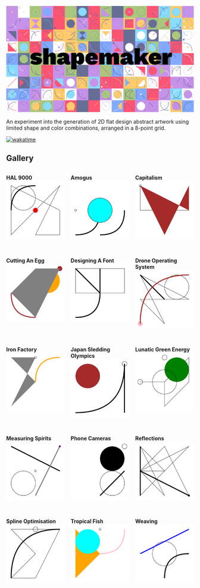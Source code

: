 ![shapemaker](title.png)

An experiment into the generation of 2D flat design abstract artwork using limited shape and color combinations, arranged in a 8-point grid.

[![wakatime](https://wakatime.com/badge/user/0054cecb-dd63-44eb-9e94-ed53ccb8506a/project/20615e77-936e-4784-83f8-ae65d6b44fd5.svg)](https://wakatime.com/badge/user/0054cecb-dd63-44eb-9e94-ed53ccb8506a/project/20615e77-936e-4784-83f8-ae65d6b44fd5)

## Gallery

<div style="display: grid; grid-template-columns: repeat(3, 1fr); grid-gap: 1rem;">

**HAL 9000**
![HAL 9000](gallery/HAL-9000.svg)

**Amogus**
![Amogus](gallery/amogus.svg)

**Capitalism**
![Capitalism](gallery/capitalism.svg)

**Cutting An Egg**
![Cutting An Egg](gallery/cutting-an-egg.svg)

**Designing A Font**
![Designing A Font](gallery/designing-a-font.svg)

**Drone Operating System**
![Drone Operating System](gallery/drone-operating-system.svg)

**Iron Factory**
![Iron Factory](gallery/iron-factory.svg)

**Japan Sledding Olympics**
![Japan Sledding Olympics](gallery/japan-sledding-olympics.svg)

**Lunatic Green Energy**
![Lunatic Green Energy](gallery/lunatic-green-energy.svg)

**Measuring Spirits**
![Measuring Spirits](gallery/measuring-spirits.svg)

**Phone Cameras**
![Phone Cameras](gallery/phone-cameras.svg)

**Reflections**
![Reflections](gallery/reflections.svg)

**Spline Optimisation**
![Spline Optimisation](gallery/spline-optimisation.svg)

**Tropical Fish**
![Tropical Fish](gallery/tropical-fish.svg)

**Weaving**
![Weaving](gallery/weaving.svg)



</div>
